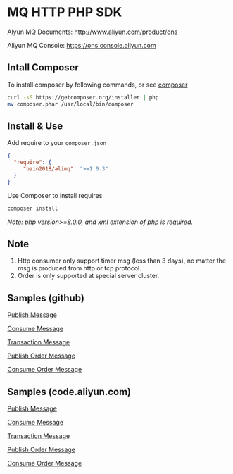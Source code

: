 # MQ HTTP PHP SDK  
Alyun MQ Documents: http://www.aliyun.com/product/ons

Aliyun MQ Console: https://ons.console.aliyun.com  

## Intall Composer

To install composer by following commands, or see [composer](https://docs.phpcomposer.com/00-intro.html)
```bash
curl -sS https://getcomposer.org/installer | php
mv composer.phar /usr/local/bin/composer
```
## Install & Use

Add require to your `composer.json`
```json
{
  "require": {
     "bain2018/alimq": ">=1.0.3"
  }
}
```
Use Composer to install requires
```bash
composer install
``` 

*Note: php version>=8.0.0, and xml extension of php is required.*

## Note
1. Http consumer only support timer msg (less than 3 days), no matter the msg is produced from http or tcp protocol.
2. Order is only supported at special server cluster.

## Samples (github)

[Publish Message](https://github.com/aliyunmq/mq-http-samples/blob/master/php/Producer.php)

[Consume Message](https://github.com/aliyunmq/mq-http-samples/blob/master/php/Consumer.php)

[Transaction Message](https://github.com/aliyunmq/mq-http-samples/blob/master/php/TransProducer.php)

[Publish Order Message](https://github.com/aliyunmq/mq-http-samples/blob/master/php/OrderProducer.php)

[Consume Order Message](https://github.com/aliyunmq/mq-http-samples/blob/master/php/OrderConsumer.php)

## Samples (code.aliyun.com)

[Publish Message](https://code.aliyun.com/aliware_rocketmq/mq-http-samples/blob/master/php/Producer.php)

[Consume Message](https://code.aliyun.com/aliware_rocketmq/mq-http-samples/blob/master/php/Consumer.php)

[Transaction Message](https://code.aliyun.com/aliware_rocketmq/mq-http-samples/blob/master/php/TransProducer.php)

[Publish Order Message](https://code.aliyun.com/aliware_rocketmq/mq-http-samples/blob/master/php/OrderProducer.php)

[Consume Order Message](https://code.aliyun.com/aliware_rocketmq/mq-http-samples/blob/master/php/OrderConsumer.php)